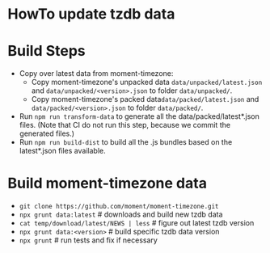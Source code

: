 HowTo update tzdb data
======================

# Build Steps

- Copy over latest data from moment-timezone:
   - Copy moment-timezone's unpacked data `data/unpacked/latest.json` and `data/unpacked/<version>.json` to folder `data/unpacked/`.
   - Copy moment-timezone's packed data`data/packed/latest.json` and `data/packed/<version>.json` to folder `data/packed/`.
- Run `npm run transform-data` to generate all the data/packed/latest*.json files. 
  (Note that CI do not run this step, because we commit the generated files.)
- Run `npm run build-dist` to build all the .js bundles based on the latest*.json files available.

# Build moment-timezone data

- `git clone https://github.com/moment/moment-timezone.git`
- `npx grunt data:latest` # downloads and build new tzdb data
- `cat temp/download/latest/NEWS | less` # figure out latest tzdb version
- `npx grunt data:<version>` # build specific tzdb data version
- `npx grunt` # run tests and fix if necessary
